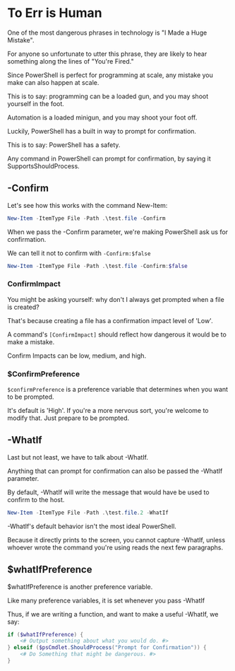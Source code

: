 # To Err is Human

One of the most dangerous phrases in technology is "I Made a Huge Mistake".

For anyone so unfortunate to utter this phrase, they are likely to hear something along the lines of "You're Fired."

Since PowerShell is perfect for programming at scale, any mistake you make can also happen at scale.

This is to say: programming can be a loaded gun, and you may shoot yourself in the foot.

Automation is a loaded minigun, and you may shoot your foot off.

Luckily, PowerShell has a built in way to prompt for confirmation.

This is to say: PowerShell has a safety.

Any command in PowerShell can prompt for confirmation, by saying it SupportsShouldProcess.

## -Confirm

Let's see how this works with the command New-Item:

~~~PowerShell
New-Item -ItemType File -Path .\test.file -Confirm
~~~

When we pass the -Confirm parameter, we're making PowerShell ask us for confirmation.

We can tell it not to confirm with `-Confirm:$false`

~~~PowerShell
New-Item -ItemType File -Path .\test.file -Confirm:$false
~~~

### ConfirmImpact

You might be asking yourself: why don't I always get prompted when a file is created?

That's because creating a file has a confirmation impact level of 'Low'.

A command's `[ConfirmImpact]` should reflect how dangerous it would be to make a mistake.

Confirm Impacts can be low, medium, and high.

### $ConfirmPreference

`$confirmPreference` is a preference variable that determines when you want to be prompted.

It's default is 'High'.  If you're a more nervous sort, you're welcome to modify that.  Just prepare to be prompted.

## -WhatIf

Last but not least, we have to talk about -WhatIf.

Anything that can prompt for confirmation can also be passed the -WhatIf parameter.

By default, -WhatIf will write the message that would have be used to confirm to the host.

~~~PowerShell
New-Item -ItemType File -Path .\test.file.2 -WhatIf
~~~

-WhatIf's default behavior isn't the most ideal PowerShell.

Because it directly prints to the screen, you cannot capture -WhatIf, 
unless whoever wrote the command you're using reads the next few paragraphs.

## $whatIfPreference

$whatIfPreference is another preference variable.

Like many preference variables, it is set whenever you pass -WhatIf

Thus, if we are writing a function, and want to make a useful -WhatIf, we say:

~~~PowerShell
if ($whatIfPreference) {
    <# Output something about what you would do. #> 
} elseif ($psCmdlet.ShouldProcess("Prompt for Confirmation")) {
    <# Do Something that might be dangerous. #>
}
~~~
